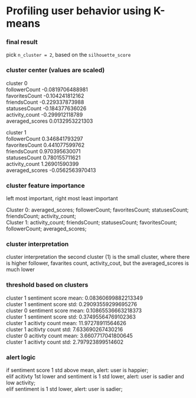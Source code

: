 # Profiling user behavior using K-means

### final result  
pick `n_cluster = 2`, based on the `silhouette_score`   

### cluster center (values are scaled)  

cluster 0  
followerCount -0.0819706488981  
favoritesCount -0.104241812162  
friendsCount -0.229337873988  
statusesCount -0.184377636026  
activity_count -0.299912118789  
averaged_scores 0.0132953221303  

cluster 1  
followerCount 0.346841793297   
favoritesCount 0.441077599762  
friendsCount 0.970395630071  
statusesCount 0.780155711621  
activity_count 1.26901590399  
averaged_scores -0.0562563970413  

### cluster feature importance    
left most important, right most least important   
  
Cluster 0: averaged_scores; followerCount; favoritesCount; statusesCount; friendsCount; activity_count;  
Cluster 1: activity_count; friendsCount; statusesCount; favoritesCount; followerCount; averaged_scores;  

### cluster interpretation

cluster interpretation
the second cluster (1) is the small cluster, where there is higher follower, favarites count, activity_cout, but the averaged_scores is much lower  

### threshold based on clusters

cluster 1 sentiment score mean: 0.08360699882213349  
cluster 1 sentiment score std: 0.29093559299695276  
cluster 0 sentiment score mean: 0.10865536663218373  
cluster 1 sentiment score std: 0.37495564769102363  
cluster 1 acitivty count mean: 11.97278911564626  
cluster 1 acitivty count std: 7.633690267430216   
cluster 0 acitivty count mean: 3.6607717041800645  
cluster 1 acitivty count std: 2.797923899514602    

### alert logic  
if sentiment score 1 std above mean, alert: user is happier;  
elif acitivty 1st lower and sentiment is 1 std lower, alert: user is sadier and low activity;      
elif sentiment is 1 std lower, alert: user is sadier;  
